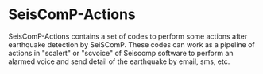 # SeisComP-Actions
SeisComP-Actions contains a set of codes to perform some actions after earthquake detection by SeiSComP. These codes can work as a pipeline of actions in "scalert" or "scvoice" of Seiscomp software to perform an alarmed voice and send detail of the earthquake by email, sms, etc.
